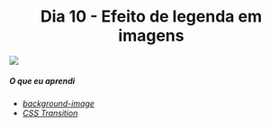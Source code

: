 
<h1 align= "center">
 Dia 10 - Efeito de legenda em imagens <a name="id10"></a>
</h1>

 ![](https://github.com/leokattah/30_dias_De_CSS/blob/main/assets/dia10.gif)

 ##### O que eu aprendi

* *[background-image](https://www.w3schools.com/cssref/pr_background-image.asp)*
* *[CSS Transition](https://www.w3schools.com/css/css3_transitions.asp)*


